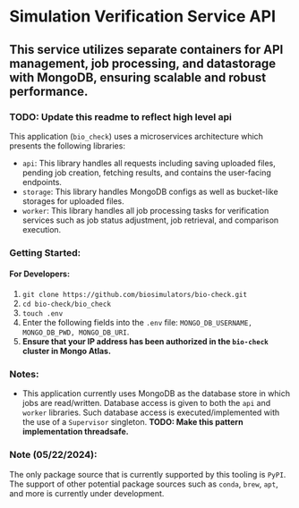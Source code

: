 # Simulation Verification Service API
## __This service utilizes separate containers for API management, job processing, and datastorage with MongoDB, ensuring scalable and robust performance.__


### TODO: Update this readme to reflect high level api 

This application (`bio_check`) uses a microservices architecture which presents the following libraries:

- `api`: This library handles all requests including saving uploaded files, pending job creation, fetching results, and contains the user-facing endpoints.
- `storage`: This library handles MongoDB configs as well as bucket-like storages for uploaded files.
- `worker`: This library handles all job processing tasks for verification services such as job status adjustment, job retrieval, and comparison execution.


### Getting Started:

#### __For Developers__:
1. `git clone https://github.com/biosimulators/bio-check.git`
2. `cd bio-check/bio_check`
3. `touch .env`
4. Enter the following fields into the `.env` file: `MONGO_DB_USERNAME, MONGO_DB_PWD, MONGO_DB_URI`.
5. **Ensure that your IP address has been authorized in the `bio-check` cluster in Mongo Atlas.**


### Notes:
- This application currently uses MongoDB as the database store in which jobs are read/written. Database access is given to both the `api` and `worker` libraries. Such database access is 
executed/implemented with the use of a `Supervisor` singleton. **TODO: Make this pattern implementation threadsafe.**


### **Note (05/22/2024):**
The only package source that is currently supported by this tooling is `PyPI`. The support of other potential 
package sources such as `conda`, `brew`, `apt`, and more is currently under development.
